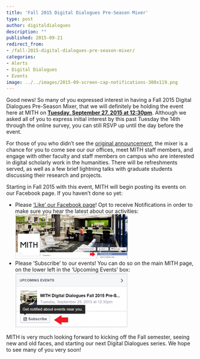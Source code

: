 ```yaml
---
title: 'Fall 2015 Digital Dialogues Pre-Season Mixer'
type: post
author: digitaldialogues
description: ""
published: 2015-09-21
redirect_from: 
- /fall-2015-digital-dialogues-pre-season-mixer/
categories:
- Alerts
- Digital Dialogues
- Events
image: ../../images/2015-09-screen-cap-notifications-300x119.png
---
```

Good news! So many of you expressed interest in having a Fall 2015 Digital Dialogues Pre-Season Mixer, that we will definitely be holding the event here at MITH on [**Tuesday, September 27, 2015 at 12:30pm**](https://www.facebook.com/events/926409637429092/). Although we asked all of you to express initial interest by this past Tuesday the 14th through the online survey, you can still RSVP up until the day before the event.

For those of you who didn’t see the [original announcement](http://us5.campaign-archive2.com/?u=a8d75192a2b95e6989ddab385&id=5b9798d202), the mixer is a chance for you to come see our our offices, meet MITH staff members, and engage with other faculty and staff members on campus who are interested in digital scholarly work in the humanities. There will be refreshments served, as well as a few brief lightning talks with graduate students discussing their research and projects.

Starting in Fall 2015 with this event, MITH will begin posting its events on our Facebook page. If you haven’t done so yet:

- Please [‘Like’ our Facebook page](https://www.facebook.com/UMD.MITH)! Opt to receive Notifications in order to make sure you hear the latest about our activities: ![Notifications](../../images/2015-09-screen-cap-notifications-300x119.png)
- Please ‘Subscribe’ to our events! You can do so on the main MITH page, on the lower left in the ‘Upcoming Events’ box: ![Subscribe](../../images/2015-09-screen-cap-subscribe-300x146.png)

MITH is very much looking forward to kicking off the Fall semester, seeing new and old faces, and starting our next Digital Dialogues series. We hope to see many of you very soon!

